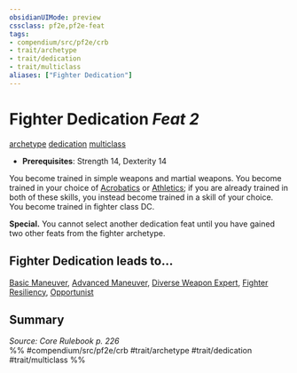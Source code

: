 ```yaml
---
obsidianUIMode: preview
cssclass: pf2e,pf2e-feat
tags:
- compendium/src/pf2e/crb
- trait/archetype
- trait/dedication
- trait/multiclass
aliases: ["Fighter Dedication"]
---
```

# Fighter Dedication  *Feat 2*  
[archetype](../../rules/traits/archetype.md)  [dedication](../../rules/traits/dedication.md)  [multiclass](../../rules/traits/multiclass.md)  

- **Prerequisites**: Strength 14, Dexterity 14

You become trained in simple weapons and martial weapons. You become trained in your choice of [Acrobatics](../skills.md#Acrobatics) or [Athletics](../skills.md#Athletics); if you are already trained in both of these skills, you instead become trained in a skill of your choice. You become trained in fighter class DC.

**Special.** You cannot select another dedication feat until you have gained two other feats from the fighter archetype.

## Fighter Dedication leads to...

[Basic Maneuver](basic-maneuver.md), [Advanced Maneuver](advanced-maneuver.md), [Diverse Weapon Expert](diverse-weapon-expert.md), [Fighter Resiliency](fighter-resiliency.md), [Opportunist](opportunist.md)

## Summary

*Source: Core Rulebook p. 226*  
%% #compendium/src/pf2e/crb #trait/archetype #trait/dedication #trait/multiclass %%